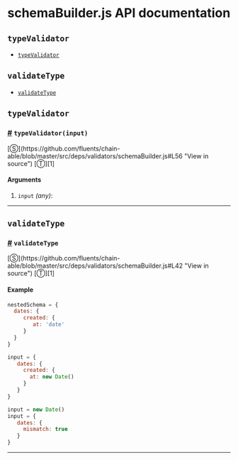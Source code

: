 # schemaBuilder.js API documentation

<!-- div class="toc-container" -->

<!-- div -->

## `typeValidator`
* <a href="#typeValidator">`typeValidator`</a>

<!-- /div -->

<!-- div -->

## `validateType`
* <a href="#validateType">`validateType`</a>

<!-- /div -->

<!-- /div -->

<!-- div class="doc-container" -->

<!-- div -->

## `typeValidator`

<!-- div -->

<h3 id="typeValidator"><a href="#typeValidator">#</a>&nbsp;<code>typeValidator(input)</code></h3>
[&#x24C8;](https://github.com/fluents/chain-able/blob/master/src/deps/validators/schemaBuilder.js#L56 "View in source") [&#x24C9;][1]



#### Arguments
1. `input` *(any)*:

---

<!-- /div -->

<!-- /div -->

<!-- div -->

## `validateType`

<!-- div -->

<h3 id="validateType"><a href="#validateType">#</a>&nbsp;<code>validateType</code></h3>
[&#x24C8;](https://github.com/fluents/chain-able/blob/master/src/deps/validators/schemaBuilder.js#L42 "View in source") [&#x24C9;][1]



#### Example
```js
nestedSchema = {
  dates: {
     created: {
        at: 'date'
     }
  }
}

input = {
   dates: {
     created: {
       at: new Date()
     }
   }
}

input = new Date()
input = {
   dates: {
     mismatch: true
   }
}
```
---

<!-- /div -->

<!-- /div -->

<!-- /div -->

 [1]: #typevalidator "Jump back to the TOC."
